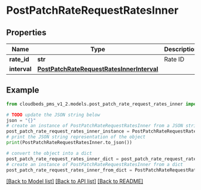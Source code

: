 # PostPatchRateRequestRatesInner


## Properties

Name | Type | Description | Notes
------------ | ------------- | ------------- | -------------
**rate_id** | **str** | Rate ID | [optional] 
**interval** | [**PostPatchRateRequestRatesInnerInterval**](PostPatchRateRequestRatesInnerInterval.md) |  | [optional] 

## Example

```python
from cloudbeds_pms_v1_2.models.post_patch_rate_request_rates_inner import PostPatchRateRequestRatesInner

# TODO update the JSON string below
json = "{}"
# create an instance of PostPatchRateRequestRatesInner from a JSON string
post_patch_rate_request_rates_inner_instance = PostPatchRateRequestRatesInner.from_json(json)
# print the JSON string representation of the object
print(PostPatchRateRequestRatesInner.to_json())

# convert the object into a dict
post_patch_rate_request_rates_inner_dict = post_patch_rate_request_rates_inner_instance.to_dict()
# create an instance of PostPatchRateRequestRatesInner from a dict
post_patch_rate_request_rates_inner_from_dict = PostPatchRateRequestRatesInner.from_dict(post_patch_rate_request_rates_inner_dict)
```
[[Back to Model list]](../README.md#documentation-for-models) [[Back to API list]](../README.md#documentation-for-api-endpoints) [[Back to README]](../README.md)


